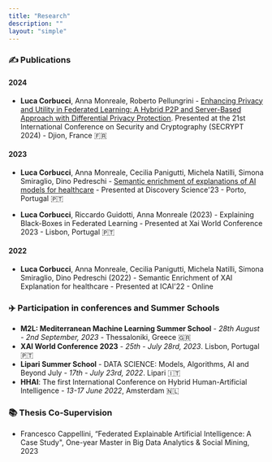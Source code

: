 ```yaml
---
title: "Research"
description: ""
layout: "simple"
---
```


### ✍️ Publications

#### 2024

- **Luca Corbucci**, Anna Monreale, Roberto Pellungrini - [Enhancing Privacy and Utility in Federated Learning: A Hybrid P2P and Server-Based Approach with Differential Privacy Protection](). Presented at the 21st International Conference on Security and Cryptography (SECRYPT 2024) - Djion, France 🇫🇷

#### 2023

- **Luca Corbucci**, Anna Monreale, Cecilia Panigutti, Michela Natilli, Simona Smiraglio, Dino Pedreschi - [Semantic enrichment of explanations of AI models for healthcare](https://link.springer.com/chapter/10.1007/978-3-031-45275-8_15) - Presented at Discovery Science'23 - Porto, Portugal 🇵🇹

- **Luca Corbucci**, Riccardo Guidotti, Anna Monreale (2023) - Explaining Black-Boxes in Federated Learning - Presented at Xai World Conference 2023 - Lisbon, Portugal 🇵🇹

#### 2022

- **Luca Corbucci**, Anna Monreale, Cecilia Panigutti, Michela Natilli, Simona Smiraglio, Dino Pedreschi (2022) - Semantic Enrichment of XAI Explanation for healthcare - Presented at ICAI'22 - Online

### ✈️ Participation in conferences and Summer Schools

- **M2L: Mediterranean Machine Learning Summer School** - _28th August - 2nd September, 2023_ - Thessaloniki, Greece 🇬🇷
- **XAI World Conference 2023** - _25th - July 28rd, 2023_. Lisbon, Portugal 🇵🇹
- **Lipari Summer School** - DATA SCIENCE: Models, Algorithms, AI and Beyond July - _17th - July 23rd, 2022_. Lipari 🇮🇹
- **HHAI**: The first International Conference on Hybrid Human-Artificial Intelligence - _13-17 June 2022_, Amsterdam 🇳🇱

### 📚 Thesis Co-Supervision

- Francesco Cappellini, “Federated Explainable Artificial Intelligence: A Case Study"​, One-year Master in Big Data Analytics & Social Mining, 2023
